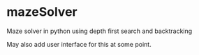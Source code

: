 # mazeSolver
Maze solver in python using depth first search and backtracking

May also add user interface for this at some point. 
